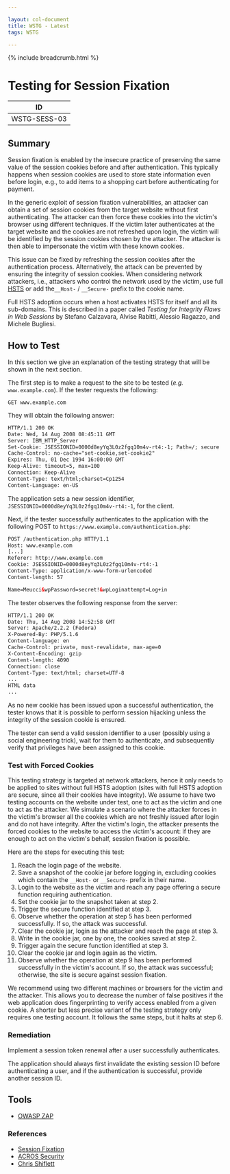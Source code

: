 ```yaml
---

layout: col-document
title: WSTG - Latest
tags: WSTG

---
```


{% include breadcrumb.html %}
# Testing for Session Fixation

|ID          |
|------------|
|WSTG-SESS-03|

## Summary

Session fixation is enabled by the insecure practice of preserving the same value of the session cookies before and after authentication. This typically happens when session cookies are used to store state information even before login, e.g., to add items to a shopping cart before authenticating for payment.

In the generic exploit of session fixation vulnerabilities, an attacker can obtain a set of session cookies from the target website without first authenticating. The attacker can then force these cookies into the victim's browser using different techniques. If the victim later authenticates at the target website and the cookies are not refreshed upon login, the victim will be identified by the session cookies chosen by the attacker. The attacker is then able to impersonate the victim with these known cookies.

This issue can be fixed by refreshing the session cookies after the authentication process. Alternatively, the attack can be prevented by ensuring the integrity of session cookies. When considering network attackers, i.e., attackers who control the network used by the victim, use full [HSTS](https://en.wikipedia.org/wiki/HTTP_Strict_Transport_Security) or add the`__Host-` / `__Secure-` prefix to the cookie name.

Full HSTS adoption occurs when a host activates HSTS for itself and all its sub-domains. This is described in a paper called *Testing for Integrity Flaws in Web Sessions* by Stefano Calzavara, Alvise Rabitti, Alessio Ragazzo, and Michele Bugliesi.

## How to Test

In this section we give an explanation of the testing strategy that will be shown in the next section.

The first step is to make a request to the site to be tested (_e.g._ `www.example.com`). If the tester requests the following:

`GET www.example.com`

They will obtain the following answer:

```html
HTTP/1.1 200 OK
Date: Wed, 14 Aug 2008 08:45:11 GMT
Server: IBM_HTTP_Server
Set-Cookie: JSESSIONID=0000d8eyYq3L0z2fgq10m4v-rt4:-1; Path=/; secure
Cache-Control: no-cache="set-cookie,set-cookie2"
Expires: Thu, 01 Dec 1994 16:00:00 GMT
Keep-Alive: timeout=5, max=100
Connection: Keep-Alive
Content-Type: text/html;charset=Cp1254
Content-Language: en-US
```

The application sets a new session identifier, `JSESSIONID=0000d8eyYq3L0z2fgq10m4v-rt4:-1`, for the client.

Next, if the tester successfully authenticates to the application with the following POST to `https://www.example.com/authentication.php`:

```html
POST /authentication.php HTTP/1.1
Host: www.example.com
[...]
Referer: http://www.example.com
Cookie: JSESSIONID=0000d8eyYq3L0z2fgq10m4v-rt4:-1
Content-Type: application/x-www-form-urlencoded
Content-length: 57

Name=Meucci&wpPassword=secret!&wpLoginattempt=Log+in
```

The tester observes the following response from the server:

```html
HTTP/1.1 200 OK
Date: Thu, 14 Aug 2008 14:52:58 GMT
Server: Apache/2.2.2 (Fedora)
X-Powered-By: PHP/5.1.6
Content-language: en
Cache-Control: private, must-revalidate, max-age=0
X-Content-Encoding: gzip
Content-length: 4090
Connection: close
Content-Type: text/html; charset=UTF-8
...
HTML data
...
```

As no new cookie has been issued upon a successful authentication, the tester knows that it is possible to perform session hijacking unless the integrity of the session cookie is ensured.

The tester can send a valid session identifier to a user (possibly using a social engineering trick), wait for them to authenticate, and subsequently verify that privileges have been assigned to this cookie.

### Test with Forced Cookies

This testing strategy is targeted at network attackers, hence it only needs to be applied to sites without full HSTS adoption (sites with full HSTS adoption are secure, since all their cookies have integrity). We assume to have two testing accounts on the website under test, one to act as the victim and one to act as the attacker. We simulate a scenario where the attacker forces in the victim's browser all the cookies which are not freshly issued after login and do not have integrity. After the victim's login, the attacker presents the forced cookies to the website to access the victim's account: if they are enough to act on the victim's behalf, session fixation is possible.

Here are the steps for executing this test:

1. Reach the login page of the website.
2. Save a snapshot of the cookie jar before logging in, excluding cookies which contain the `__Host-` or `__Secure-` prefix in their name.
3. Login to the website as the victim and reach any page offering a secure function requiring authentication.
4. Set the cookie jar to the snapshot taken at step 2.
5. Trigger the secure function identified at step 3.
6. Observe whether the operation at step 5 has been performed successfully. If so, the attack was successful.
7. Clear the cookie jar, login as the attacker and reach the page at step 3.
8. Write in the cookie jar, one by one, the cookies saved at step 2.
9. Trigger again the secure function identified at step 3.
10. Clear the cookie jar and login again as the victim.
11. Observe whether the operation at step 9 has been performed successfully in the victim's account. If so, the attack was successful; otherwise, the site is secure against session fixation.

We recommend using two different machines or browsers for the victim and the attacker. This allows you to decrease the number of false positives if the web application does fingerprinting to verify access enabled from a given cookie. A shorter but less precise variant of the testing strategy only requires one testing account. It follows the same steps, but it halts at step 6.

### Remediation

Implement a session token renewal after a user successfully authenticates.

The application should always first invalidate the existing session ID before authenticating a user, and if the authentication is successful, provide another session ID.

## Tools

- [OWASP ZAP](https://www.zaproxy.org)

### References

- [Session Fixation](https://owasp.org/www-community/attacks/Session_fixation)
- [ACROS Security](https://www.acrossecurity.com/papers/session_fixation.pdf)
- [Chris Shiflett](http://shiflett.org/articles/session-fixation)
